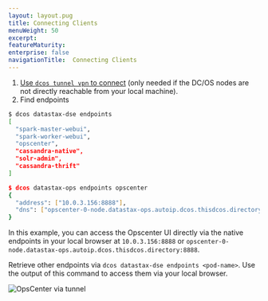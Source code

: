 ```yaml
---
layout: layout.pug
title: Connecting Clients
menuWeight: 50
excerpt:
featureMaturity:
enterprise: false
navigationTitle:  Connecting Clients
---
```


<!-- This source repo for this topic is https://github.com/mesosphere/dse-private -->


1. [Use `dcos tunnel vpn` to connect](/docs/1.10/developing-services/tunnel/) (only needed if the DC/OS nodes are not directly reachable from your local machine).
1. Find endpoints
```bash
$ dcos datastax-dse endpoints
[
  "spark-master-webui",
  "spark-worker-webui",
  "opscenter",
  "cassandra-native",
  "solr-admin",
  "cassandra-thrift"
]

$ dcos datastax-ops endpoints opscenter
{
  "address": ["10.0.3.156:8888"],
  "dns": ["opscenter-0-node.datastax-ops.autoip.dcos.thisdcos.directory:8888"]
}
```

In this example, you can access the Opscenter UI directly via the native endpoints in your local browser at `10.0.3.156:8888` or `opscenter-0-node.datastax-ops.autoip.dcos.thisdcos.directory:8888`.

Retrieve other endpoints via `dcos datastax-dse endpoints <pod-name>`. Use the output of this command to access them via your local browser.

![OpsCenter via tunnel](/service-docs/dse/v2.0.0-5.1.2/img/screenshot.jpg?raw=true "OpsCenter")
